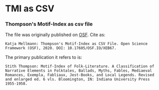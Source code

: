 # TMI as CSV
### Thompson's Motif-Index as csv file


The file was originally published on [OSF](https://osf.io/xeb67/). Cite as:

    Katja Mellmann: Thompson's Motif-Index as CSV File. Open Science Framework (OSF), 2020. DOI: 10.17605/OSF.IO/XEB67.


The primary publication it refers to is:

    Stith Thompson: Motif-Index of Folk-Literature. A Classification of Narrative Elements in Folktales, Ballads, Myths, Fables, Mediaeval Romances, Exempla, Fabliaux, Jest-Books, and Local Legends. Revised and enlarged ed. 6 vls. Bloomington, IN: Indiana University Press 1955-1958.

